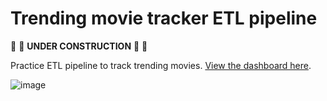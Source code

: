 # Trending movie tracker ETL pipeline

🚧 🔨 **UNDER CONSTRUCTION** 🔨 🚧

Practice ETL pipeline to track trending movies. [View the dashboard here](https://lookerstudio.google.com/reporting/3bb990d1-2280-4f51-915b-ed23d286d416).

![image](https://github.com/rjfrancis23/movie-tracker-etl/assets/110854287/dcd21f94-bf09-4a42-a60a-41b3d3eb7f4e)

